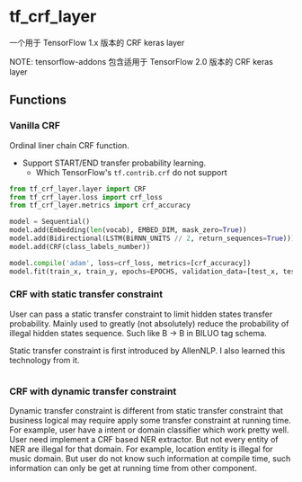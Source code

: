 # tf_crf_layer
一个用于 TensorFlow 1.x 版本的 CRF keras layer

NOTE: tensorflow-addons 包含适用于 TensorFlow 2.0 版本的 CRF keras layer

## Functions
### Vanilla CRF

Ordinal liner chain CRF function.

* Support START/END transfer probability learning.
    * Which TensorFlow's `tf.contrib.crf` do not support

```python
from tf_crf_layer.layer import CRF
from tf_crf_layer.loss import crf_loss
from tf_crf_layer.metrics import crf_accuracy

model = Sequential()
model.add(Embedding(len(vocab), EMBED_DIM, mask_zero=True)) 
model.add(Bidirectional(LSTM(BiRNN_UNITS // 2, return_sequences=True)))
model.add(CRF(class_labels_number))

model.compile('adam', loss=crf_loss, metrics=[crf_accuracy])
model.fit(train_x, train_y, epochs=EPOCHS, validation_data=[test_x, test_y])
```

### CRF with static transfer constraint

User can pass a static transfer constraint to limit hidden states transfer probability.
Mainly used to greatly (not absolutely) reduce the probability of illegal hidden states sequence.
Such like  B -> B in BILUO tag schema.

Static transfer constraint is first introduced by AllenNLP. I also learned this technology from it.

```python

```

### CRF with dynamic transfer constraint

Dynamic transfer constraint is different from static transfer constraint that business logical may require apply some transfer constraint at running time.
For example, user have a intent or domain classifier which work pretty well.
User need implement a CRF based NER extractor. But not every entity of NER are illegal for that domain.
For example, location entity is illegal for music domain.
But user do not know such information at compile time, such information can only be get at running time from other component.
